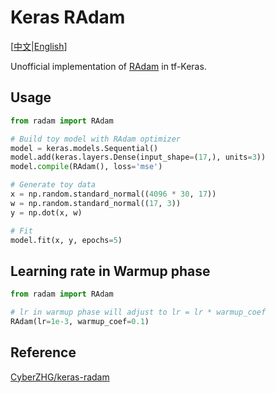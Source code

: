 # Keras RAdam

\[[中文](https://github.com/zheng-yuwei/keras-radam/blob/master/README.zh-CN.md)|[English](https://github.com/zheng-yuwei/keras-radam/blob/master/README.md)\]

Unofficial implementation of [RAdam](https://arxiv.org/abs/1908.03265) in tf-Keras.

## Usage

```python
from radam import RAdam

# Build toy model with RAdam optimizer
model = keras.models.Sequential()
model.add(keras.layers.Dense(input_shape=(17,), units=3))
model.compile(RAdam(), loss='mse')

# Generate toy data
x = np.random.standard_normal((4096 * 30, 17))
w = np.random.standard_normal((17, 3))
y = np.dot(x, w)

# Fit
model.fit(x, y, epochs=5)
```

## Learning rate in Warmup phase
```python
from radam import RAdam

# lr in warmup phase will adjust to lr = lr * warmup_coef
RAdam(lr=1e-3, warmup_coef=0.1)
```

## Reference
[CyberZHG/keras-radam](https://github.com/CyberZHG/keras-radam)

